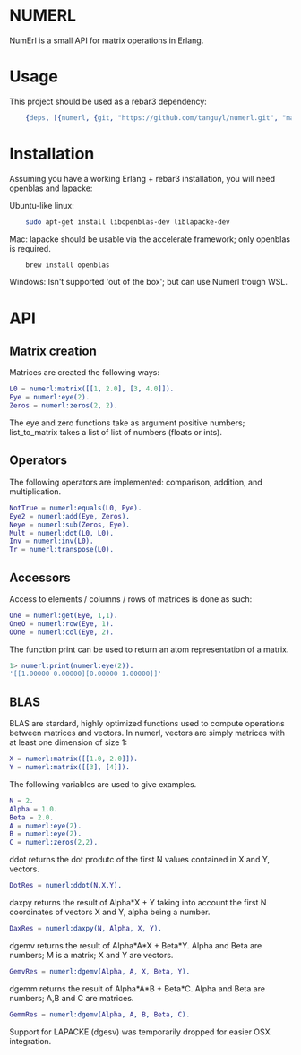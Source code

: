 # NUMERL

NumErl is a small API for matrix operations in Erlang.

# Usage

This project should be used as a rebar3 dependency:

```erlang
    {deps, [{numerl, {git, "https://github.com/tanguyl/numerl.git", "master"}}]}.
```

# Installation
Assuming you have a working Erlang + rebar3 installation, you will need openblas and lapacke:

Ubuntu-like linux:
```sh
    sudo apt-get install libopenblas-dev liblapacke-dev
```

Mac: lapacke should be usable via the accelerate framework; only openblas is required.
```sh
    brew install openblas
```

Windows:
Isn't supported 'out of the box'; but can use Numerl trough WSL.

# API

## Matrix creation

Matrices are created the following ways:

```erlang
L0 = numerl:matrix([[1, 2.0], [3, 4.0]]).
Eye = numerl:eye(2).
Zeros = numerl:zeros(2, 2).
```

The eye and zero functions take as argument positive numbers; list\_to\_matrix takes a list of list of numbers (floats or ints).

## Operators

The following operators are implemented: comparison, addition, and multiplication.

```erlang
NotTrue = numerl:equals(L0, Eye).
Eye2 = numerl:add(Eye, Zeros).
Neye = numerl:sub(Zeros, Eye).
Mult = numerl:dot(L0, L0).
Inv = numerl:inv(L0).
Tr = numerl:transpose(L0).
```

## Accessors

Access to elements / columns / rows of matrices is done as such:

```erlang
One = numerl:get(Eye, 1,1).
OneO = numerl:row(Eye, 1).
OOne = numerl:col(Eye, 2).
```
        
The function print can be used to return an atom representation of a matrix.

```erlang
1> numerl:print(numerl:eye(2)).
'[[1.00000 0.00000][0.00000 1.00000]]'
```
## BLAS

BLAS are stardard, highly optimized functions used to compute operations between matrices and vectors. In numerl, vectors are simply matrices with at least one dimension of size 1:

```erlang
X = numerl:matrix([[1.0, 2.0]]).
Y = numerl:matrix([[3], [4]]).
```
    
The following variables are used to give examples.

```erlang
N = 2.
Alpha = 1.0.
Beta = 2.0.
A = numerl:eye(2).
B = numerl:eye(2).
C = numerl:zeros(2,2).
```

ddot returns the dot produtc of the first N values contained in X and Y, vectors.

```erlang
DotRes = numerl:ddot(N,X,Y).
```

daxpy returns the result of Alpha\*X + Y taking into account the first N coordinates of vectors X and Y, alpha being a number.

```erlang
DaxRes = numerl:daxpy(N, Alpha, X, Y).
```

dgemv returns the result of Alpha\*A\*X + Beta\*Y. Alpha and Beta are numbers; M is a matrix; X and Y are vectors.

```erlang
GemvRes = numerl:dgemv(Alpha, A, X, Beta, Y).
```

dgemm returns the result of Alpha\*A\*B + Beta\*C. Alpha and Beta are numbers; A,B and C are matrices.

```erlang
GemmRes = numerl:dgemv(Alpha, A, B, Beta, C).
```

Support for LAPACKE (dgesv) was temporarily dropped for easier OSX integration.
